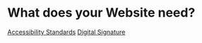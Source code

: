 <!DOCTYPE html>
<html>
  <head>
    <meta charset="utf-8">
    <title>Index</title>
      </head>
        <h1>What does your Website need?</h1>
<a href="https://adrianeision.github.io/HowToDoYourWeb/Accessibility-Standards.html">Accessibility Standards</a>
  <a href="https://adrianeision.github.io/HowToDoYourWeb/Digital-Signature.html">Digital Signature</a>
